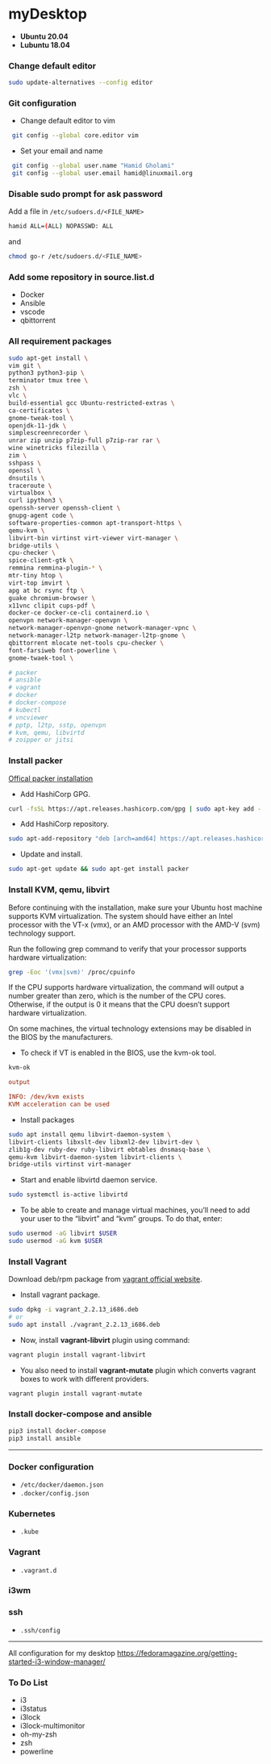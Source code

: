 # myDesktop
- **Ubuntu 20.04**
- **Lubuntu 18.04**

### Change default editor
```sh
sudo update-alternatives --config editor
```
### Git configuration

- Change default editor to vim
```sh
 git config --global core.editor vim
```
- Set your email and name
```sh
 git config --global user.name "Hamid Gholami"
 git config --global user.email hamid@linuxmail.org
```

### Disable sudo prompt for ask password

Add a file in `/etc/sudoers.d/<FILE_NAME>`

```sh
hamid ALL=(ALL) NOPASSWD: ALL
```
and
```sh
chmod go-r /etc/sudoers.d/<FILE_NAME>
```
### Add some repository in source.list.d
- Docker
- Ansible
- vscode
- qbittorrent

### All requirement packages
```sh
sudo apt-get install \
vim git \
python3 python3-pip \
terminator tmux tree \
zsh \
vlc \
build-essential gcc Ubuntu-restricted-extras \
ca-certificates \
gnome-tweak-tool \
openjdk-11-jdk \
simplescreenrecorder \
unrar zip unzip p7zip-full p7zip-rar rar \
wine winetricks filezilla \
zim \
sshpass \
openssl \
dnsutils \
traceroute \
virtualbox \
curl ipython3 \
openssh-server openssh-client \
gnupg-agent code \
software-properties-common apt-transport-https \
qemu-kvm \
libvirt-bin virtinst virt-viewer virt-manager \
bridge-utils \
cpu-checker \
spice-client-gtk \
remmina remmina-plugin-* \
mtr-tiny htop \
virt-top imvirt \
apg at bc rsync ftp \
guake chromium-browser \
x11vnc clipit cups-pdf \
docker-ce docker-ce-cli containerd.io \
openvpn network-manager-openvpn \
network-manager-openvpn-gnome network-manager-vpnc \
network-manager-l2tp network-manager-l2tp-gnome \
qbittorrent mlocate net-tools cpu-checker \
font-farsiweb font-powerline \
gnome-twaek-tool \

# packer
# ansible
# vagrant
# docker
# docker-compose
# kubectl
# vncviewer
# pptp, l2tp, sstp, openvpn
# kvm, qemu, libvirtd
# zoipper or jitsi

```
### Install packer
[Offical packer installation](https://learn.hashicorp.com/tutorials/packer/getting-started-install)

- Add HashiCorp GPG.

```sh
curl -fsSL https://apt.releases.hashicorp.com/gpg | sudo apt-key add -
```
- Add HashiCorp repository.

```sh
sudo apt-add-repository "deb [arch=amd64] https://apt.releases.hashicorp.com $(lsb_release -cs) main"
```
- Update and install.

```sh
sudo apt-get update && sudo apt-get install packer
```
### Install KVM, qemu, libvirt
Before continuing with the installation, make sure your Ubuntu host machine supports KVM virtualization. The system should have either an Intel processor with the VT-x (vmx), or an AMD processor with the AMD-V (svm) technology support.

Run the following grep command to verify that your processor supports hardware virtualization:
```sh
grep -Eoc '(vmx|svm)' /proc/cpuinfo
```
If the CPU supports hardware virtualization, the command will output a number greater than zero, which is the number of the CPU cores. Otherwise, if the output is 0 it means that the CPU doesn’t support hardware virtualization.

On some machines, the virtual technology extensions may be disabled in the BIOS by the manufacturers.

- To check if VT is enabled in the BIOS, use the kvm-ok tool.

```sh
kvm-ok
```
```ini
output

INFO: /dev/kvm exists
KVM acceleration can be used
```
- Install packages

```sh
sudo apt install qemu libvirt-daemon-system \
libvirt-clients libxslt-dev libxml2-dev libvirt-dev \
zlib1g-dev ruby-dev ruby-libvirt ebtables dnsmasq-base \
qemu-kvm libvirt-daemon-system libvirt-clients \
bridge-utils virtinst virt-manager
```
- Start and enable libvirtd daemon service.

```sh
sudo systemctl is-active libvirtd
```
- To be able to create and manage virtual machines, you’ll need to add your user to the “libvirt” and “kvm” groups. To do that, enter:

```sh
sudo usermod -aG libvirt $USER
sudo usermod -aG kvm $USER
```
### Install Vagrant
Download deb/rpm package from [vagrant official website](https://www.vagrantup.com/downloads).
- Install vagrant package.

```sh
sudo dpkg -i vagrant_2.2.13_i686.deb
# or
sudo apt install ./vagrant_2.2.13_i686.deb
```
- Now, install **vagrant-libvirt** plugin using command:

```sh
vagrant plugin install vagrant-libvirt
```
- You also need to install **vagrant-mutate** plugin which converts vagrant boxes to work with different providers.

```sh
vagrant plugin install vagrant-mutate
```

### Install docker-compose and ansible
```sh
pip3 install docker-compose
pip3 install ansible
```
----------
### Docker configuration
- `/etc/docker/daemon.json`
- `.docker/config.json`
### Kubernetes
- `.kube`
### Vagrant
- `.vagrant.d`
### i3wm
### ssh
- `.ssh/config`

----------------

All configuration for my desktop
https://fedoramagazine.org/getting-started-i3-window-manager/


### To Do List
- i3
- i3status
- i3lock
- i3lock-multimonitor
- oh-my-zsh
- zsh
- powerline
